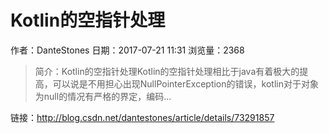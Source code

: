# Kotlin的空指针处理
作者：DanteStones
日期：2017-07-21 11:31
浏览量：2368
> 简介：Kotlin的空指针处理Kotlin的空指针处理相比于java有着极大的提高，可以说是不用担心出现NullPointerException的错误，kotlin对于对象为null的情况有严格的界定，编码...

 链接：http://blog.csdn.net/dantestones/article/details/73291857
